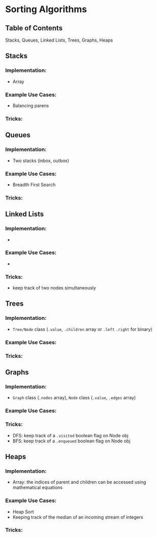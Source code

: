 # Sorting Algorithms

## Table of Contents
Stacks, Queues, Linked Lists, Trees, Graphs, Heaps

## Stacks
### Implementation:
- Array

### Example Use Cases:
- Balancing parens

### Tricks:

## Queues
### Implementation:
- Two stacks (inbox, outbox)

### Example Use Cases:
- Breadth First Search

### Tricks:

## Linked Lists
### Implementation:
-

### Example Use Cases:
-

### Tricks:
- keep track of two nodes simultaneously

## Trees
### Implementation:
- `Tree/Node` class (`.value`, `.children` array or `.left` `.right` for binary)

### Example Use Cases:

### Tricks:

## Graphs

### Implementation:
- `Graph` class (`.nodes` array), `Node` class (`.value`, `.edges` array)

### Example Use Cases:

### Tricks:
- DFS: keep track of a `.visited` boolean flag on Node obj
- BFS: keep track of a `.enqueued` boolean flag on Node obj

## Heaps

### Implementation:
- Array: the indices of parent and children can be accessed using mathematical equations

### Example Use Cases:
- Heap Sort
- Keeping track of the median of an incoming stream of integers

### Tricks:

